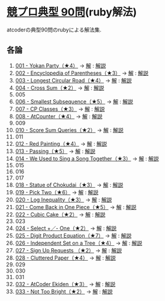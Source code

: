 # [競プロ典型 90問](https://atcoder.jp/contests/typical90)(ruby解法)

atcoderの典型90問のrubyによる解法集.

## 各論

1. [001 - Yokan Party（★4）](https://atcoder.jp/contests/typical90/tasks/typical90_a) -> [解](001_YokanParty.rb) : [解説](https://twitter.com/e869120/status/1377027868518064129/photo/1)
2. [002 - Encyclopedia of Parentheses（★3）](https://atcoder.jp/contests/typical90/tasks/typical90_b) -> [解](002_EncyclopediaOfParentheses.rb) : [解説](https://twitter.com/e869120/status/1377391097836544001/photo/1)
3. [003 - Longest Circular Road（★4）](https://atcoder.jp/contests/typical90/tasks/typical90_c) -> [解](003_LongestCircularRoad.rb) : [解説](https://twitter.com/e869120/status/1377752658149175299/photo/1)
4. [004 - Cross Sum（★2）](https://atcoder.jp/contests/typical90/tasks/typical90_d) -> [解](004_CrossSum.rb) : [解説](https://twitter.com/e869120/status/1378115289649348611/photo/1)
5. 005
6. [006 - Smallest Subsequence（★5）](https://atcoder.jp/contests/typical90/tasks/typical90_f) -> [解](006_SmallestSubsequence.rb) : [解説](https://twitter.com/e869120/status/1379202843622576130/photo/1)
7. [007 - CP Classes（★3）](https://atcoder.jp/contests/typical90/tasks/typical90_g) -> [解](007_CPClasses.rb) : [解説](https://twitter.com/e869120/status/1379565222541680644/photo/1)
8. [008 - AtCounter（★4）](https://atcoder.jp/contests/typical90/tasks/typical90_h) -> [解](008_AtCounter.rb) : [解説](https://twitter.com/e869120/status/1379927227739987972/photo/1)
9. 009
10. [010 - Score Sum Queries（★2）](https://atcoder.jp/contests/typical90/tasks/typical90_j) -> [解](010_ScoreSumQueries.rb) : [解説](https://twitter.com/e869120/status/1380652465834532865)
11. 011
12. [012 - Red Painting（★4）](https://atcoder.jp/contests/typical90/tasks/typical90_l) -> [解](012_RedPainting.rb) : [解説](https://twitter.com/e869120/status/1381739128291614720)
13. [013 - Passing（★5）](https://atcoder.jp/contests/typical90/tasks/typical90_m) -> [解](013_Passing.rb) : [解説](https://twitter.com/e869120/status/1382101716066127872)
14. [014 - We Used to Sing a Song Together（★3）](https://atcoder.jp/contests/typical90/tasks/typical90_n) -> [解](014_WeUsedToSingASongTogether.rb) : [解説](https://twitter.com/e869120/status/1382478816627478530)
15. 015
16. 016
17. 017
18. [018 - Statue of Chokudai（★3）](https://atcoder.jp/contests/typical90/tasks/typical90_r) -> [解](018_StatueOfChokudai.rb) : [解説](https://twitter.com/e869120/status/1384276005330690049)
19. [019 - Pick Two（★6）](https://atcoder.jp/contests/typical90/tasks/typical90_s) -> [解](019_PickTwo.rb) : [解説](https://twitter.com/e869120/status/1384638694162780166)
20. [020 - Log Inequality（★3）](https://atcoder.jp/contests/typical90/tasks/typical90_t) -> [解](020_LogInequality.rb) : [解説](https://twitter.com/e869120/status/1385001057512693762)
21. [021 - Come Back in One Piece（★5）](https://atcoder.jp/contests/typical90/tasks/typical90_u) -> [解](021_ComeBackInOnePiece.rb) : [解説](https://twitter.com/e869120/status/1385363292739104775)
22. [022 - Cubic Cake（★2）](https://atcoder.jp/contests/typical90/tasks/typical90_v) -> [解](022_CubicCake.rb) : [解説](https://twitter.com/e869120/status/1385725481920520193)
23. 023
24. [024 - Select +／- One（★2）](https://atcoder.jp/contests/typical90/tasks/typical90_x) -> [解](024_Select+／-One.rb) : [解説](https://twitter.com/e869120/status/1386814047081746432)
25. [025 - Digit Product Equation（★7）](https://atcoder.jp/contests/typical90/tasks/typical90_y) -> [解](025_DigitProductEquation.rb) : [解説](https://twitter.com/e869120/status/1387175538544975872)
26. [026 - Independent Set on a Tree（★4）](https://atcoder.jp/contests/typical90/tasks/typical90_z) -> [解](026_IndependentSetOnATree.rb) : [解説](https://twitter.com/e869120/status/1387538790017769474)
27. [027 - Sign Up Requests （★2）](https://atcoder.jp/contests/typical90/tasks/typical90_aa) -> [解](027_SignUpRequests.rb) : [解説](https://twitter.com/e869120/status/1387901052683386880)
28. [028 - Cluttered Paper（★4）](https://atcoder.jp/contests/typical90/tasks/typical90_ab) -> [解](028_ClutteredPaper.rb) : [解説](https://twitter.com/e869120/status/1388262816101007363)
29. 029
30. 030
31. 031
32. [032 - AtCoder Ekiden（★3）](https://atcoder.jp/contests/typical90/tasks/typical90_af) -> [解](032_AtCoderEkiden.rb) : [解説](https://twitter.com/e869120/status/1390074137192767489)
33. [033 - Not Too Bright（★2）](https://atcoder.jp/contests/typical90/tasks/typical90_ag) -> [解](033_NotTooBright.rb) : [解説](https://twitter.com/e869120/status/1390436977808351234)

